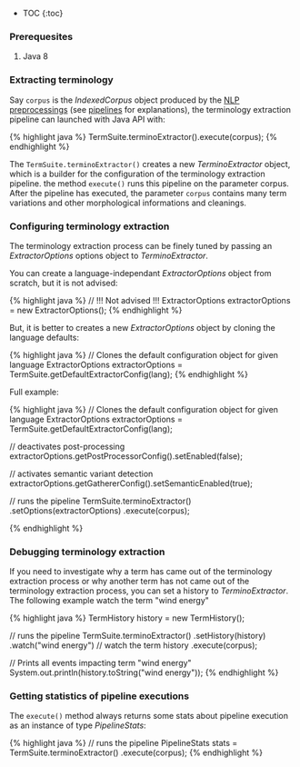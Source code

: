 * TOC
{:toc}

### Prerequesites

 1. Java 8

### Extracting terminology

Say `corpus` is the *IndexedCorpus* object produced by the [NLP preprocessings]({{site.baseurl}}/documentation/java-preprocessor/) (see [pipelines]({{site.baseurl}}/documentation/termsuite-pipelines/) for explanations), the terminology extraction pipeline can launched with Java API with:

{% highlight java %}
TermSuite.terminoExtractor().execute(corpus);
{% endhighlight %}

The  `TermSuite.terminoExtractor()` creates a new *TerminoExtractor* object, which is a builder for the configuration of the terminology extraction pipeline. the method `execute()` runs this pipeline on the parameter corpus. After the pipeline has executed, the parameter `corpus` contains many term variations and other morphological informations and cleanings.


### Configuring terminology extraction

The terminology extraction process can be finely tuned by passing an *ExtractorOptions* options object to *TerminoExtractor*.

You can create a language-independant *ExtractorOptions* object from scratch, but it is not advised:

{% highlight java %}
// !!! Not advised !!!
ExtractorOptions extractorOptions = new ExtractorOptions();
{% endhighlight %}

But, it is better to creates a new *ExtractorOptions* object by cloning the language defaults:

{% highlight java %}
// Clones the default configuration object for given language
ExtractorOptions extractorOptions = TermSuite.getDefaultExtractorConfig(lang);
{% endhighlight %}


Full example:

{% highlight java %}
// Clones the default configuration object for given language
ExtractorOptions extractorOptions = TermSuite.getDefaultExtractorConfig(lang);

// deactivates post-processing
extractorOptions.getPostProcessorConfig().setEnabled(false);

// activates semantic variant detection
extractorOptions.getGathererConfig().setSemanticEnabled(true);

// runs the pipeline
TermSuite.terminoExtractor()
  .setOptions(extractorOptions)
  .execute(corpus);

{% endhighlight %}

### Debugging terminology extraction

If you need to investigate why a term has came out of the terminology extraction process or why another term has not came out of the terminology extraction process, you can set a history to *TerminoExtractor*. The following example watch the term "wind energy"

{% highlight java %}
TermHistory history = new TermHistory();

// runs the pipeline
TermSuite.terminoExtractor()
      .setHistory(history)
      .watch("wind energy") // watch the term history
      .execute(corpus);

// Prints all events impacting term "wind energy"
System.out.println(history.toString("wind energy"));
{% endhighlight %}


### Getting statistics of pipeline executions

The `execute()` method always returns some stats about pipeline execution as an instance of type *PipelineStats*:

{% highlight java %}
// runs the pipeline
PipelineStats stats = TermSuite.terminoExtractor()
      .execute(corpus);
{% endhighlight %}
